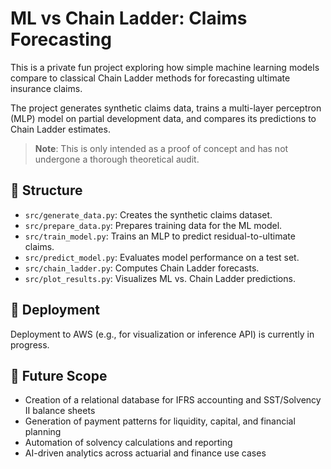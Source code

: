 
# ML vs Chain Ladder: Claims Forecasting

This is a private fun project exploring how simple machine learning models compare to classical Chain Ladder methods for forecasting ultimate insurance claims.

The project generates synthetic claims data, trains a multi-layer perceptron (MLP) model on partial development data, and compares its predictions to Chain Ladder estimates.

> **Note**: This is only intended as a proof of concept and has not undergone a thorough theoretical audit.

## 📁 Structure

- `src/generate_data.py`: Creates the synthetic claims dataset.
- `src/prepare_data.py`: Prepares training data for the ML model.
- `src/train_model.py`: Trains an MLP to predict residual-to-ultimate claims.
- `src/predict_model.py`: Evaluates model performance on a test set.
- `src/chain_ladder.py`: Computes Chain Ladder forecasts.
- `src/plot_results.py`: Visualizes ML vs. Chain Ladder predictions.

## 🚀 Deployment

Deployment to AWS (e.g., for visualization or inference API) is currently in progress.

## 🔮 Future Scope

- Creation of a relational database for IFRS accounting and SST/Solvency II balance sheets
- Generation of payment patterns for liquidity, capital, and financial planning
- Automation of solvency calculations and reporting
- AI-driven analytics across actuarial and finance use cases

